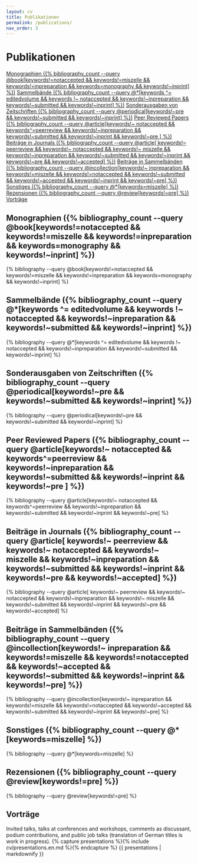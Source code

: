 ```yaml
---
layout: cv
title: Publikationen
permalink: /publications/
nav_order: 3
---
```

<h1>Publikationen</h1>
<div class="fs-3 mb-5 mt-5">
<!--<a class="btn btn-outline" href="#submitted-for-publication--publications-in-preparation-{% bibliography_count --query @*[keywords~=pre] %}">Submitted Publications and Publications in Preparation ({% bibliography_count --query @*[keywords~=pre] %})</a>
<a class="btn btn-outline" href="#accepted-for-publication--publications-in-print-{% bibliography_count --query @*[keywords~=accepted] %}">Accepted Publications and Publications in Print ({% bibliography_count --query @*[keywords~=accepted] %})</a>  -->
<a class="btn btn-outline" href="#monographien-{% bibliography_count --query @book[keywords!=notaccepted  && keywords!=miszelle &&  keywords!=inpreparation && keywords=monography && keywords!~inprint] %}">Monographien ({% bibliography_count --query @book[keywords!=notaccepted  && keywords!=miszelle &&  keywords!=inpreparation && keywords=monography && keywords!~inprint] %})</a> 
<a class="btn btn-outline" href="#sammelbände-{% bibliography_count --query @*[keywords ^= editedvolume && keywords !~ notaccepted && keywords!~inpreparation && keywords!~submitted && keywords!~inprint] %}">Sammelbände ({% bibliography_count --query @*[keywords ^= editedvolume && keywords !~ notaccepted && keywords!~inpreparation && keywords!~submitted && keywords!~inprint] %})</a> 
<a class="btn btn-outline" href="#sonderausgaben-von-zeitschriften-{% bibliography_count --query @periodical[keywords!~pre && keywords!~submitted && keywords!~inprint] %}">Sonderausgaben von Zeitschriften ({% bibliography_count --query @periodical[keywords!~pre && keywords!~submitted && keywords!~inprint] %})</a> 
<a class="btn btn-outline" href="#peer-reviewed-papers-12">Peer Reviewed Papers ({% bibliography_count --query @article[keywords!~ notaccepted && keywords^=peerreview && keywords!~inpreparation && keywords!~submitted && keywords!~inprint && keywords!~pre ] %})</a> 
<a class="btn btn-outline" href="#beiträge-in-journals-{% bibliography_count --query @article[ keywords!~ peerreview && keywords!~ notaccepted && keywords!~ miszelle && keywords!~inpreparation && keywords!~submitted && keywords!~inprint && keywords!~pre && keywords!~accepted] %}">Beiträge in Journals ({% bibliography_count --query @article[ keywords!~ peerreview && keywords!~ notaccepted && keywords!~ miszelle && keywords!~inpreparation && keywords!~submitted && keywords!~inprint && keywords!~pre && keywords!~accepted] %})</a> 
<a class="btn btn-outline" href="#beiträge-in-sammelbänden-{% bibliography_count --query @incollection[keywords!~ inpreparation && keywords!=miszelle && keywords!=notaccepted && keywords!~accepted && keywords!~submitted && keywords!~inprint && keywords!~pre] %}">Beiträge in Sammelbänden ({% bibliography_count --query @incollection[keywords!~ inpreparation && keywords!=miszelle && keywords!=notaccepted && keywords!~submitted && keywords!~accepted && keywords!~inprint && keywords!~pre] %})</a> 
<a class="btn btn-outline" href="#sonstiges-{% bibliography_count --query @*[keywords=miszelle] %}">Sonstiges ({% bibliography_count --query @*[keywords=miszelle] %})</a> 
<a class="btn btn-outline" href="#rezensionen-{% bibliography_count --query @review[keywords!=pre] %}">Rezensionen ({% bibliography_count --query @review[keywords!=pre] %})</a> 
<a class="btn btn-outline" href="#vorträge">Vorträge</a> 

<!--	{% for item in site.data.navigation.publications-quicklinks %}
<a class="btn btn-outline" href="{{ item.url | relative_url }}">{{ item.title }}</a>{% endfor %}--></div>

<!--
## Submitted for Publication / Publications in Preparation ({% bibliography_count --query @*[keywords~=pre] %})

{% bibliography --query @*[keywords~=pre] %}

## Accepted for Publication / Publications in Print ({% bibliography_count --query @*[keywords~=accepted] %})

{% bibliography --query @*[keywords~=accepted] %}  -->

## Monographien ({% bibliography_count --query @book[keywords!=notaccepted  && keywords!=miszelle &&  keywords!=inpreparation && keywords=monography && keywords!~inprint] %})

{% bibliography --query @book[keywords!=notaccepted  && keywords!=miszelle &&  keywords!=inpreparation && keywords=monography && keywords!~inprint] %}

## Sammelbände ({% bibliography_count --query @*[keywords ^= editedvolume && keywords !~ notaccepted && keywords!~inpreparation && keywords!~submitted && keywords!~inprint] %})

{% bibliography --query @*[keywords ^= editedvolume && keywords !~ notaccepted && keywords!~inpreparation && keywords!~submitted && keywords!~inprint] %}

## Sonderausgaben von Zeitschriften ({% bibliography_count --query @periodical[keywords!~pre && keywords!~submitted && keywords!~inprint] %})

{% bibliography --query @periodical[keywords!~pre && keywords!~submitted && keywords!~inprint] %}

## Peer Reviewed Papers ({% bibliography_count --query @article[keywords!~ notaccepted && keywords^=peerreview && keywords!~inpreparation && keywords!~submitted && keywords!~inprint && keywords!~pre ] %})

{% bibliography --query @article[keywords!~ notaccepted && keywords^=peerreview && keywords!~inpreparation && keywords!~submitted && keywords!~inprint && keywords!~pre] %}

## Beiträge in Journals ({% bibliography_count --query @article[ keywords!~ peerreview && keywords!~ notaccepted && keywords!~ miszelle && keywords!~inpreparation && keywords!~submitted && keywords!~inprint && keywords!~pre && keywords!~accepted] %})

{% bibliography --query @article[ keywords!~ peerreview && keywords!~ notaccepted && keywords!~inpreparation && keywords!~ miszelle && keywords!~submitted && keywords!~inprint && keywords!~pre && keywords!~accepted] %}

## Beiträge in Sammelbänden ({% bibliography_count --query @incollection[keywords!~ inpreparation && keywords!=miszelle && keywords!=notaccepted && keywords!~accepted && keywords!~submitted && keywords!~inprint && keywords!~pre] %})

{% bibliography --query @incollection[keywords!~ inpreparation && keywords!=miszelle && keywords!=notaccepted && keywords!~accepted && keywords!~submitted && keywords!~inprint && keywords!~pre] %}

## Sonstiges ({% bibliography_count --query @*[keywords=miszelle] %})

{% bibliography --query @*[keywords=miszelle] %}

## Rezensionen ({% bibliography_count --query @review[keywords!=pre] %})

{% bibliography --query @review[keywords!=pre] %}

## Vorträge
Invited talks, talks at conferences and workshops, comments as discussant, podium contributions, and public job talks (translation of German titles is work in progress).
{% capture presentations %}{% include cv/presentations.en.md %}{% endcapture %}
{{ presentations | markdownify }}